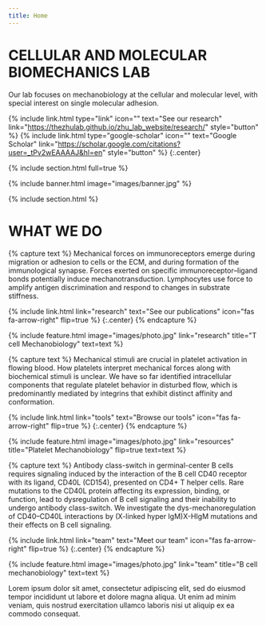 ```yaml
---
title: Home
---
```


# CELLULAR AND MOLECULAR BIOMECHANICS LAB

Our lab focuses on mechanobiology at the cellular and molecular level, with special interest on single molecular adhesion.


{%
  include link.html
  type="link"
  icon=""
  text="See our research"
  link="https://thezhulab.github.io/zhu_lab_website/research/"
  style="button"
%}
{%
  include link.html
  type="google-scholar"
  icon=""
  text="Google Scholar"
  link="https://scholar.google.com/citations?user=_tPv2wEAAAAJ&hl=en"
  style="button"
%}
{:.center}

{% include section.html full=true %}

{% include banner.html image="images/banner.jpg" %}

{% include section.html %}

# WHAT WE DO

{% capture text %}
Mechanical forces on immunoreceptors emerge during migration or adhesion to cells or the ECM, and during formation of the immunological synapse. Forces exerted on specific immunoreceptor–ligand bonds potentially induce mechanotransduction. Lymphocytes use force to amplify antigen discrimination and respond to changes in substrate stiffness.


{%
  include link.html
  link="research"
  text="See our publications"
  icon="fas fa-arrow-right"
  flip=true
%}
{:.center}
{% endcapture %}

{%
  include feature.html
  image="images/photo.jpg"
  link="research"
  title="T cell Mechanobiology"
  text=text
%}

{% capture text %}
Mechanical stimuli are crucial in platelet activation in flowing blood. How platelets interpret mechanical forces along with biochemical stimuli is unclear. We have so far identified intracellular components that regulate platelet behavior in disturbed flow, which is predominantly mediated by integrins that exhibit distinct affinity and conformation. 


{%
  include link.html
  link="tools"
  text="Browse our tools"
  icon="fas fa-arrow-right"
  flip=true
%}
{:.center}
{% endcapture %}

{%
  include feature.html
  image="images/photo.jpg"
  link="resources"
  title="Platelet Mechanobiology"
  flip=true
  text=text
%}

{% capture text %}
Antibody class-switch in germinal-center B cells requires signaling induced by the interaction of the B cell CD40 receptor with its ligand, CD40L (CD154), presented on CD4+ T helper cells. Rare mutations to the CD40L protein affecting its expression, binding, or function, lead to dysregulation of B cell signaling and their inability to undergo antibody class-switch. We investigate the dys-mechanoregulation of CD40–CD40L interactions by (X-linked hyper IgM)X-HIgM mutations and their effects on B cell signaling.


{%
  include link.html
  link="team"
  text="Meet our team"
  icon="fas fa-arrow-right"
  flip=true
%}
{:.center}
{% endcapture %}

{%
  include feature.html
  image="images/photo.jpg"
  link="team"
  title="B cell mechanobiology"
  text=text
%}

Lorem ipsum dolor sit amet, consectetur adipiscing elit, sed do eiusmod tempor incididunt ut labore et dolore magna aliqua.
Ut enim ad minim veniam, quis nostrud exercitation ullamco laboris nisi ut aliquip ex ea commodo consequat.
